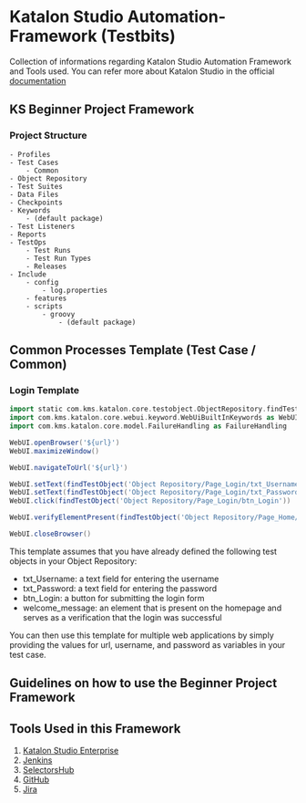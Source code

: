 # Katalon Studio Automation-Framework (Testbits)
Collection of informations regarding Katalon Studio Automation Framework and Tools used. You can refer more about Katalon Studio in the official [documentation](https://docs.katalon.com/docs) 

## KS Beginner Project Framework
### Project Structure
```
- Profiles
- Test Cases
    - Common
- Object Repository
- Test Suites
- Data Files
- Checkpoints
- Keywords
    - (default package)
- Test Listeners
- Reports
- TestOps
    - Test Runs
    - Test Run Types
    - Releases
- Include
    - config
        - log.properties
    - features
    - scripts
        - groovy
            - (default package)
```


## Common Processes Template (Test Case / Common)
### Login Template
```groovy
import static com.kms.katalon.core.testobject.ObjectRepository.findTestObject
import com.kms.katalon.core.webui.keyword.WebUiBuiltInKeywords as WebUI
import com.kms.katalon.core.model.FailureHandling as FailureHandling

WebUI.openBrowser('${url}')
WebUI.maximizeWindow()

WebUI.navigateToUrl('${url}')

WebUI.setText(findTestObject('Object Repository/Page_Login/txt_Username'), '${username}')
WebUI.setText(findTestObject('Object Repository/Page_Login/txt_Password'), '${password}')
WebUI.click(findTestObject('Object Repository/Page_Login/btn_Login'))

WebUI.verifyElementPresent(findTestObject('Object Repository/Page_Home/welcome_message'), FailureHandling.CONTINUE_ON_FAILURE)

WebUI.closeBrowser()
```

This template assumes that you have already defined the following test objects in your Object Repository:

- txt_Username: a text field for entering the username
- txt_Password: a text field for entering the password
- btn_Login: a button for submitting the login form
- welcome_message: an element that is present on the homepage and serves as a verification that the login was successful

You can then use this template for multiple web applications by simply providing the values for url, username, and password as variables in your test case.

## Guidelines on how to use the Beginner Project Framework

## Tools Used in this Framework
1. [Katalon Studio Enterprise](https://katalon.com/katalon-studio)
2. [Jenkins](https://www.jenkins.io/)
3. [SelectorsHub](https://selectorshub.com/)
4. [GitHub](https://github.com/)
5. [Jira](https://www.atlassian.com/software/jira)
